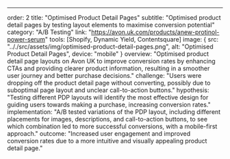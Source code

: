 ---
order: 2
title: "Optimised Product Detail Pages"
subtitle: "Optimised product detail pages by testing layout elements to maximise conversion potential"
category: "A/B Testing"
link: "https://avon.uk.com/products/anew-protinol-power-serum"
tools: [Shopify, Dynamic Yield, Contentsquare]
image: {
    src: ".././src/assets/img/optimised-product-detail-pages.png",
    alt: "Optimised Product Detail Pages",
    device: "mobile"
}
overview: "Optimised product detail page layouts on Avon UK to improve conversion rates by enhancing CTAs and providing clearer product information, resulting in a smoother user journey and better purchase decisions."
challenge: "Users were dropping off the product detail page without converting, possibly due to suboptimal page layout and unclear call-to-action buttons."
hypothesis: "Testing different PDP layouts will identify the most effective design for guiding users towards making a purchase, increasing conversion rates."
implementation: "A/B tested variations of the PDP layout, including different placements for images, descriptions, and call-to-action buttons, to see which combination led to more successful conversions, with a mobile-first approach."
outcome: "Increased user engagement and improved conversion rates due to a more intuitive and visually appealing product detail page."